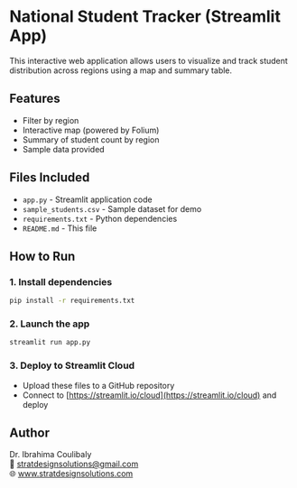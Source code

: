 # National Student Tracker (Streamlit App)

This interactive web application allows users to visualize and track student distribution across regions using a map and summary table.

## Features
- Filter by region
- Interactive map (powered by Folium)
- Summary of student count by region
- Sample data provided

## Files Included
- `app.py` - Streamlit application code
- `sample_students.csv` - Sample dataset for demo
- `requirements.txt` - Python dependencies
- `README.md` - This file

## How to Run

### 1. Install dependencies
```bash
pip install -r requirements.txt
```

### 2. Launch the app
```bash
streamlit run app.py
```

### 3. Deploy to Streamlit Cloud
- Upload these files to a GitHub repository
- Connect to [https://streamlit.io/cloud](https://streamlit.io/cloud) and deploy

## Author
Dr. Ibrahima Coulibaly  
📧 stratdesignsolutions@gmail.com  
🌐 www.stratdesignsolutions.com
